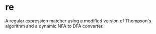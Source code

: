 # re
A regular expression matcher using a modified version of Thompson's algorithm and a dynamic NFA to DFA converter.
